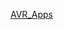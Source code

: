 [AVR_Apps](https://drive.google.com/drive/folders/19TrIJw-yK9F_D-IpytLyU5WRJfU79fqp?usp=drive_link)
